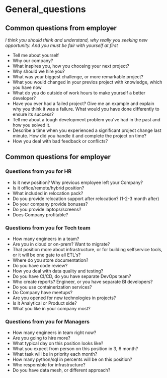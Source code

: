 # General_questions

## Common questions from employer

*I think you should think and understand, why really you seeking new opportunity. And you must be fair with yourself at first*

- Tell me about yourself
- Why our company?
- What inspires you, how you choosing your next project?
- Why should we hire you?
- What was your biggest challenge, or more remarkable project?
- What you would changed in your previos project with knowledge, which you have now
- What do you do outside of work hours to make yourself a better developer?
- Have you ever had a failed project? Give me an example and explain why you think it was a failure. What would you have done differently to ensure its success?
- Tell me about a tough development problem you've had in the past and how you solved it.
- Describe a time when you experienced a significant project change last minute. How did you handle it and complete the project on time?
- How you deal with bad feedback or conflicts?

## Common questions for employer

### Questions from you for HR 

- Is it new position? Why previous employee left your Company?
- Is it office/remote/hybrid position?
- What included in relocation pack?
- Do you provide relocation support after relocation? (1-2-3 month after)
- Do your company provide bonuses? 
- Do you provide laptops/screens?
- Does Company profitable?


### Questions from you for Tech team

- How many engineers in a team?
- Are you in cloud or on-prem? Want to migrate?
- That position more about infrastructure, or for building selfservice tools, or it will be one gate to all ETL's?
- Where do you store documentation?
- Do you have code review?
- How you deal with data quality and testing?
- Do you have CI/CD, do you have separate DevOps team?
- Who create reports? Engineer, or you have separate BI developers?
- Do you use containerization services?
- Do Company have meetups?
- Are you opened for new technologies in projects?
- Is it Analytical or Product side?
- What you like in your company most?


### Questions from you for Managers

- How many engineers in team right now?
- Are you going to hire more?
- What typical day on this position looks like?
- What you expect from person on this position in 3, 6 month?
- What task will be in priority each month?
- How many python/sql in percents will be on this position?
- Who responsble for infrastructure?
- Do you have data mesh, or different approach? 